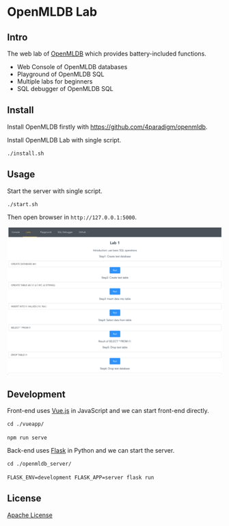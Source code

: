 # OpenMLDB Lab

## Intro

The web lab of [OpenMLDB](https://github.com/4paradigm/openmldb) which provides battery-included functions.

* Web Console of OpenMLDB databases
* Playground of OpenMLDB SQL
* Multiple labs for beginners
* SQL debugger of OpenMLDB SQL

## Install

Install OpenMLDB firstly with <https://github.com/4paradigm/openmldb>.

Install OpenMLDB Lab with single script.

```
./install.sh
```

## Usage

Start the server with single script.

```
./start.sh
```

Then open browser in `http://127.0.0.1:5000`.

![](./images/lab1.png)

## Development

Front-end uses [Vue.js](https://vuejs.org/) in JavaScript and we can start front-end directly.

```
cd ./vueapp/

npm run serve
```

Back-end uses [Flask](https://flask.palletsprojects.com/) in Python and we can start the server.

```
cd ./openmldb_server/

FLASK_ENV=development FLASK_APP=server flask run
```

## License

[Apache License](./LICENSE)
